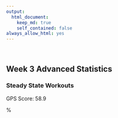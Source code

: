 ```yaml
---
output: 
  html_document:
    keep_md: true
    self_contained: false
always_allow_html: yes
---
```





&nbsp;
&nbsp;
&nbsp;

  
## Week 3 Advanced Statistics


### Steady State Workouts
<!--html_preserve-->GPS Score: 58.9
%
<div id="7860a43951" style="width:100%;height:250px;" class="plotly html-widget"></div>
<script type="application/json" data-for="7860a43951">{"x":{"visdat":{"786061fc6c8a":["function () ","plotlyVisDat"]},"cur_data":"786061fc6c8a","attrs":{"786061fc6c8a":{"x":[0,0.0333333333333333,0.05,0.0666666666666667,0.0833333333333333,0.116666666666667,0.166666666666667,0.2,0.233333333333333,0.266666666666667,0.283333333333333,0.366666666666667,0.383333333333333,0.4,0.416666666666667,0.433333333333333,0.45,0.466666666666667,0.483333333333333,0.516666666666667,0.533333333333333,0.55,0.566666666666667,0.6,0.616666666666667,0.65,0.683333333333333,0.7,0.733333333333333,0.766666666666667,0.8,0.816666666666667,0.833333333333333,0.85,0.866666666666667,0.883333333333333,0.9,0.916666666666667,0.933333333333333,0.95,0.966666666666667,0.983333333333333,1,1.03333333333333,1.05,1.06666666666667,1.08333333333333,1.11666666666667,1.2,1.21666666666667,1.25,1.28333333333333,1.3,1.31666666666667,1.33333333333333,1.35,1.36666666666667,1.38333333333333,1.4,1.41666666666667,1.43333333333333,1.46666666666667,1.48333333333333,1.51666666666667,2.08333333333333,2.1,2.11666666666667,2.13333333333333,2.15,2.18333333333333,2.21666666666667,2.25,2.28333333333333,2.3,2.33333333333333,2.36666666666667,2.38333333333333,2.4,2.41666666666667,2.43333333333333,2.45,2.46666666666667,2.5,2.51666666666667,2.53333333333333,2.55,2.58333333333333,2.63333333333333,2.66666666666667,2.7,2.73333333333333,2.75,2.78333333333333,2.8,2.83333333333333,2.86666666666667,2.88333333333333,2.9,2.91666666666667,2.93333333333333,2.95,2.98333333333333,3,3.01666666666667,3.03333333333333,3.05,3.06666666666667,3.08333333333333,3.11666666666667,3.15,3.18333333333333,3.21666666666667,3.25,3.26666666666667,3.28333333333333,3.3,3.31666666666667,3.33333333333333,3.35,3.36666666666667,3.4,3.41666666666667,3.43333333333333,3.46666666666667,3.5,3.53333333333333,3.6,3.63333333333333,3.65,3.68333333333333,3.7,3.71666666666667,3.73333333333333,3.75,3.76666666666667,3.8,3.81666666666667,3.83333333333333,3.86666666666667,3.88333333333333,3.91666666666667,3.95,3.96666666666667,3.98333333333333,4,4.01666666666667,4.05,4.1,4.11666666666667,4.13333333333333,4.16666666666667,4.18333333333333,4.2,4.21666666666667,4.25,4.26666666666667,4.3,4.33333333333333,4.36666666666667,4.4,4.43333333333333,4.45,4.46666666666667,4.48333333333333,4.5,4.51666666666667,4.53333333333333,4.56666666666667,4.6,4.61666666666667,4.65,4.68333333333333,4.71666666666667,4.75,4.76666666666667,4.78333333333333,4.8,4.83333333333333,4.86666666666667,4.9,4.91666666666667,4.93333333333333,4.95,4.98333333333333,5.08333333333333,5.11666666666667,5.15,5.18333333333333,5.23333333333333,5.25,5.26666666666667,5.28333333333333,5.3,5.31666666666667,5.35,5.38333333333333,5.41666666666667,5.43333333333333,5.46666666666667,5.48333333333333,5.51666666666667,5.53333333333333,5.55,5.56666666666667,5.58333333333333,5.6,5.63333333333333,5.65,5.66666666666667,5.68333333333333,5.7,5.71666666666667,5.73333333333333,5.76666666666667,5.8,5.83333333333333,5.85,5.86666666666667,5.9,5.91666666666667,5.95,5.96666666666667,5.98333333333333,6.01666666666667,6.03333333333333,6.06666666666667,6.1,6.11666666666667,6.13333333333333,6.16666666666667,6.18333333333333,6.2,6.21666666666667,6.25,6.26666666666667,6.28333333333333,6.31666666666667,6.33333333333333,6.36666666666667,6.4,6.43333333333333,6.45,6.46666666666667,6.48333333333333,6.5,6.53333333333333,7.06666666666667,7.1,7.13333333333333,7.2,7.23333333333333,7.26666666666667,7.3,7.35,7.38333333333333,7.4,7.41666666666667,7.43333333333333,7.45,7.46666666666667,7.48333333333333,7.5,7.51666666666667,7.53333333333333,7.55,7.56666666666667,7.58333333333333,7.6,7.61666666666667,7.63333333333333,7.65,7.66666666666667,7.68333333333333,7.7,7.73333333333333,7.76666666666667,7.78333333333333,7.8,7.81666666666667,7.83333333333333,7.85,7.86666666666667,7.9,7.93333333333333,7.96666666666667,7.98333333333333,8,8.01666666666667,8.05,8.06666666666667,8.08333333333333,8.1,8.11666666666667,8.13333333333333,8.15,8.16666666666667,8.18333333333333,8.21666666666667,8.23333333333333,8.25,8.26666666666667,8.28333333333333,8.31666666666667,8.35,8.38333333333333,8.41666666666667,8.43333333333333,8.45,8.48333333333333,8.5,8.53333333333333,8.55,8.58333333333333,8.6,8.61666666666667,8.65,8.66666666666667,8.7,8.73333333333333,8.75,8.76666666666667,8.81666666666667,8.83333333333333,8.85,8.86666666666667,8.88333333333333,8.9,8.91666666666667,8.93333333333333,8.95,8.96666666666667,8.98333333333333,9,9.03333333333333,9.05,9.06666666666667,9.08333333333333,9.11666666666667,9.15,9.2,9.23333333333333,9.26666666666667,9.28333333333333,9.31666666666667,9.33333333333333,9.35,9.36666666666667,9.38333333333333,9.4,9.41666666666667,9.45,9.46666666666667,9.48333333333333,9.5,9.51666666666667,9.55,9.58333333333333,9.63333333333333,9.66666666666667,9.7,9.71666666666667,9.75,9.76666666666667,9.78333333333333,9.8,9.81666666666667,9.85,9.86666666666667,9.9,9.91666666666667,9.93333333333333,9.96666666666667,9.98333333333333,10,10.0333333333333,10.0666666666667,10.0833333333333,10.1,10.1333333333333,10.15,10.1666666666667,10.1833333333333,10.2,10.2166666666667,10.2333333333333,10.25,10.2833333333333,10.3166666666667,10.3333333333333,10.35,10.3666666666667,10.4333333333333,10.45,10.4666666666667,10.5166666666667,10.55,10.5833333333333,10.6,10.6166666666667,10.65,10.6666666666667,10.6833333333333,10.7166666666667,10.7333333333333,10.75,10.7833333333333,10.8166666666667,10.85,10.8666666666667,10.8833333333333,10.9,10.9166666666667,10.9333333333333,10.95,10.9666666666667,10.9833333333333,11,11.0166666666667,11.0333333333333,11.0666666666667,11.0833333333333,11.1,11.1166666666667,11.1333333333333,11.15,11.1833333333333,11.2166666666667,11.25,11.2666666666667,11.3333333333333,11.35,11.3666666666667,11.3833333333333,11.4,11.4166666666667,11.4333333333333,11.45,11.4666666666667,11.4833333333333,11.5166666666667,11.5333333333333,11.55,12.0666666666667,12.0833333333333,12.1,12.1166666666667,12.1333333333333,12.15,12.1833333333333,12.2166666666667,12.25,12.2833333333333,12.3,12.3166666666667,12.35,12.3666666666667,12.4,12.4166666666667,12.4333333333333,12.45,12.4666666666667,12.4833333333333,12.5,12.5166666666667,12.5333333333333,12.55,12.5666666666667,12.6,12.6166666666667,12.65,12.6666666666667,12.6833333333333,12.7333333333333,12.75,12.7666666666667,12.7833333333333,12.8,12.8166666666667,12.8333333333333,12.85,12.8833333333333,12.9,12.9166666666667,12.9333333333333,12.95,12.9666666666667,12.9833333333333,13.0166666666667,13.0333333333333,13.05,13.0666666666667,13.0833333333333,13.1166666666667,13.15,13.1833333333333,13.2,13.2166666666667,13.2333333333333,13.25,13.2666666666667,13.3,13.3333333333333,13.3666666666667,13.3833333333333,13.4,13.4166666666667,13.4333333333333,13.45,13.4666666666667,13.4833333333333,13.5,13.5166666666667,13.5333333333333,13.55,13.5666666666667,13.6,13.6166666666667,13.6333333333333,13.65,13.6666666666667,13.7,13.7333333333333,13.7666666666667,13.7833333333333,13.8,13.8166666666667,13.8333333333333,13.85,13.8666666666667,13.9166666666667,13.9333333333333,13.95,13.9666666666667,13.9833333333333,14,14.0166666666667,14.0333333333333,14.0666666666667,14.1,14.1166666666667,14.1333333333333,14.15,14.1666666666667,14.2,14.2333333333333,14.25,14.2666666666667,14.2833333333333,14.3,14.3333333333333,14.35,14.3666666666667,14.3833333333333,14.4,14.4166666666667,14.4333333333333,14.45,14.4666666666667,14.4833333333333,14.5,14.5166666666667,14.55,14.5666666666667,14.5833333333333,14.6,14.6166666666667,14.6333333333333,14.6666666666667,14.6833333333333,14.7333333333333,14.75,14.7666666666667,14.7833333333333,14.8166666666667,14.8333333333333,14.85,14.8666666666667,14.8833333333333,14.9,14.9166666666667,14.9333333333333,14.95,14.9666666666667,14.9833333333333,15.0166666666667,15.0333333333333,15.05,15.0666666666667,15.1,15.1333333333333,15.1833333333333,15.2333333333333,15.2666666666667,15.2833333333333,15.3166666666667,15.35,15.3666666666667,15.3833333333333,15.4,15.4166666666667,15.4333333333333,15.45,15.4666666666667,15.4833333333333,15.5166666666667,15.5333333333333,15.55,15.5666666666667,15.5833333333333,15.6,15.6166666666667,15.65,15.6833333333333,15.7166666666667,15.75,15.7833333333333,15.8166666666667,15.8333333333333,15.85,15.8666666666667,15.8833333333333,15.9,15.9166666666667,15.9333333333333,15.95,15.9833333333333,16,16.0166666666667,16.05,16.0833333333333,16.1166666666667,16.1833333333333,16.2166666666667,16.2333333333333,16.25,16.2666666666667,16.2833333333333,16.3,16.3166666666667,16.3333333333333,16.35,16.3666666666667,16.3833333333333,16.4,16.4166666666667,16.4333333333333,16.45,16.4666666666667,16.4833333333333,16.5,16.5166666666667,16.55,17.1166666666667],"y":[0,2.1,3.3,4.1,4.1,4.3,2,1.8,1.8,2.3,2.5,2.2,2.5,3.3,3.9,4.1,6,5.8,4.9,7,7.6,7.4,7.9,5.1,4.7,3.5,2.8,2.8,2.9,3,2.7,3.1,3.4,3.9,3.9,4.8,4.8,5,4.7,5,5,5.3,5.2,5.1,6.3,6.4,6.2,5,1.3,1.5,1.9,2.8,2.8,3.4,3.5,4.2,5,5.5,5.3,5.3,4.7,6.7,6.5,5.7,3.7,3.8,3.9,3.9,4,4.2,2.7,2.1,1.9,2.2,2.2,2.4,2.8,3.5,4.5,4.4,5.4,5.3,7.2,7.2,6.8,6.6,3.5,2.3,1.8,2,2.6,3.1,3,3,2.5,3.1,3.7,3.8,4.7,4.6,4.8,5.3,5.3,5.6,5.6,5.5,5,4.7,3.6,2.6,2.2,2.4,2.1,2.6,2.8,3,3.2,4.1,4.5,4.5,7.9,8,7.6,6.9,3.3,3,2.1,2,2.3,2.8,3.2,4.5,4.7,4.8,5.3,8.1,7.8,7.9,6.9,3.7,2.7,2.8,2.8,2.9,3.1,3.1,3.5,3.3,3.3,3.3,5.3,6.4,6.8,6.8,4,4,3,2.6,2.5,2.3,2.6,3.1,3.1,3.8,4,4.5,4.2,7,6,6.4,3.4,3.3,2.6,2.5,2.7,2.8,3.7,3.4,3.1,2.5,3,3.1,3.9,3.5,1,1.1,1.6,3,3.9,3.8,4.1,4.2,4.2,3.9,3.4,2.6,2.6,2.9,3.1,3.2,3.5,3.7,4.3,4.6,4.6,4.7,4.7,4.8,4.5,4.4,4.5,4.4,4,3.6,2.8,2.8,3.1,3.8,3.5,4,3.3,3.5,4,3.5,3.4,2.6,2.5,2.6,2.9,3.2,3.8,4.3,4.5,5.6,5.4,4.8,4.3,3.8,3.3,2.9,2.7,2.8,2.9,3.1,3.4,4.1,2.2,2.1,2.1,1.8,1.5,1.7,2,1.6,1.9,2.5,2.6,3.6,3.8,4.2,4.1,4.4,4.5,4.1,4.4,4.9,5.5,6.2,6.7,6.7,7,6.6,6.3,6.3,4.7,4.4,4.1,4,4.6,4.5,4.1,3.8,3.2,2.3,2.5,2.9,3.2,4.6,4.3,4.3,4.1,3.7,4,4.8,4.7,5.1,5.2,6.3,6.7,6.5,6.3,6.1,3.9,3.1,2.5,2.5,2.7,3.6,4.1,4.7,3.8,3.8,4.6,4.6,5.1,4.6,3.9,2.9,2.7,2.6,2.8,1.9,2.1,2.3,3.3,3.7,5.3,5.6,5.6,4.9,4.8,5.1,5.1,7.5,7.4,7.3,7.1,3.9,2.9,1.5,1.4,1.7,3.4,4,4.3,5.2,4.5,4.6,5.2,4.9,7.4,7.3,7.1,7.1,6.9,4.2,3.5,1.5,1.4,1.7,3.4,3.6,3.7,4.3,4.2,4.7,5.1,5.3,6.4,6.2,6.8,5.8,3.7,3.2,2.9,2.8,2.8,2.9,2.7,2.9,3.9,3.9,4,5.2,5.4,5.4,6.4,5.6,4.6,4.5,3.8,2.1,2,2.3,2.7,2.2,2.8,3.9,4.1,7,7.5,7.5,6.6,4.1,3.9,3.1,2.5,2.6,3,3.6,4,4.2,4.8,5,4.6,4.9,4.7,4.4,4.4,4.8,4.7,4.7,4.6,4.6,4.2,3.7,3,2.7,2.9,1.8,1.9,2.2,2.6,3,4.8,4.9,5.1,4.9,4.6,5.6,5.8,5.9,4,3.9,4.1,4.1,4.1,5.8,4.5,3,2,2,2.5,2.6,2.8,4.1,4.2,4.3,5.4,4.7,4.5,5,4.8,4.5,4.6,4.9,4.9,4.8,4.4,3.3,3.6,3.7,2.7,2.4,2.2,2.5,2.7,3.8,4.4,4.6,4.4,4.4,3.8,4,4,4.1,5.3,4.3,4.4,4.7,3.7,3.9,4.7,4.2,4.7,5.2,5,5.4,5.3,4.6,3.5,2.5,2.3,2.6,2.9,4.5,4.4,5.1,5.3,5.2,4.2,4.5,4.6,4.4,4.4,5.7,5.8,5.8,5.8,5.7,3.7,3,2.6,2.7,2.8,3.1,4,4.4,4.3,3.4,3.5,4.2,4.4,4.4,5,5.3,5.1,5.3,4.4,3.9,4.2,4,3.9,3.8,2.8,2.8,3,3.3,4.2,4.3,4.3,4.7,4,4,4.6,4.9,4.9,4.9,5,4.9,4.9,5,4.9,4.9,4.7,5.2,4.6,4,3.9,2.3,2.5,2.6,3.5,4.1,4.2,4.5,3.7,3.8,4.7,5,4.9,5.3,5.5,5.1,5.9,5.6,5.2,5.6,3.9,3.3,1.7,1.1,1.5,1.8,2.4,2.4,2.7,3.1,3.8,4.1,5.3,5.7,6.2,6.7,10.1,9.7,9.1,8.7,8,4.9,4.5,3.5,2.4,2.5,2.8,2.8,3.3,3.5,3.5,4.5,4.8,5.1,5.3,5.5,5.4,7.9,7.9,8,6.8,3.2,2.7,1.5,1.5,1.9,2.2,2.2,4.5,5.5,5.6,6.1,5.7,5.8,5.5,5.5,5.2,5.3,5.3,5.2,5,4.9,4.8,6.8,3.5],"mode":"lines","name":"Raw Data","alpha":1,"sizes":[10,100],"type":"scatter"},"786061fc6c8a.1":{"x":[0,0.0333333333333333,0.05,0.0666666666666667,0.0833333333333333,0.116666666666667,0.166666666666667,0.2,0.233333333333333,0.266666666666667,0.283333333333333,0.366666666666667,0.383333333333333,0.4,0.416666666666667,0.433333333333333,0.45,0.466666666666667,0.483333333333333,0.516666666666667,0.533333333333333,0.55,0.566666666666667,0.6,0.616666666666667,0.65,0.683333333333333,0.7,0.733333333333333,0.766666666666667,0.8,0.816666666666667,0.833333333333333,0.85,0.866666666666667,0.883333333333333,0.9,0.916666666666667,0.933333333333333,0.95,0.966666666666667,0.983333333333333,1,1.03333333333333,1.05,1.06666666666667,1.08333333333333,1.11666666666667,1.2,1.21666666666667,1.25,1.28333333333333,1.3,1.31666666666667,1.33333333333333,1.35,1.36666666666667,1.38333333333333,1.4,1.41666666666667,1.43333333333333,1.46666666666667,1.48333333333333,1.51666666666667,2.08333333333333,2.1,2.11666666666667,2.13333333333333,2.15,2.18333333333333,2.21666666666667,2.25,2.28333333333333,2.3,2.33333333333333,2.36666666666667,2.38333333333333,2.4,2.41666666666667,2.43333333333333,2.45,2.46666666666667,2.5,2.51666666666667,2.53333333333333,2.55,2.58333333333333,2.63333333333333,2.66666666666667,2.7,2.73333333333333,2.75,2.78333333333333,2.8,2.83333333333333,2.86666666666667,2.88333333333333,2.9,2.91666666666667,2.93333333333333,2.95,2.98333333333333,3,3.01666666666667,3.03333333333333,3.05,3.06666666666667,3.08333333333333,3.11666666666667,3.15,3.18333333333333,3.21666666666667,3.25,3.26666666666667,3.28333333333333,3.3,3.31666666666667,3.33333333333333,3.35,3.36666666666667,3.4,3.41666666666667,3.43333333333333,3.46666666666667,3.5,3.53333333333333,3.6,3.63333333333333,3.65,3.68333333333333,3.7,3.71666666666667,3.73333333333333,3.75,3.76666666666667,3.8,3.81666666666667,3.83333333333333,3.86666666666667,3.88333333333333,3.91666666666667,3.95,3.96666666666667,3.98333333333333,4,4.01666666666667,4.05,4.1,4.11666666666667,4.13333333333333,4.16666666666667,4.18333333333333,4.2,4.21666666666667,4.25,4.26666666666667,4.3,4.33333333333333,4.36666666666667,4.4,4.43333333333333,4.45,4.46666666666667,4.48333333333333,4.5,4.51666666666667,4.53333333333333,4.56666666666667,4.6,4.61666666666667,4.65,4.68333333333333,4.71666666666667,4.75,4.76666666666667,4.78333333333333,4.8,4.83333333333333,4.86666666666667,4.9,4.91666666666667,4.93333333333333,4.95,4.98333333333333,5.08333333333333,5.11666666666667,5.15,5.18333333333333,5.23333333333333,5.25,5.26666666666667,5.28333333333333,5.3,5.31666666666667,5.35,5.38333333333333,5.41666666666667,5.43333333333333,5.46666666666667,5.48333333333333,5.51666666666667,5.53333333333333,5.55,5.56666666666667,5.58333333333333,5.6,5.63333333333333,5.65,5.66666666666667,5.68333333333333,5.7,5.71666666666667,5.73333333333333,5.76666666666667,5.8,5.83333333333333,5.85,5.86666666666667,5.9,5.91666666666667,5.95,5.96666666666667,5.98333333333333,6.01666666666667,6.03333333333333,6.06666666666667,6.1,6.11666666666667,6.13333333333333,6.16666666666667,6.18333333333333,6.2,6.21666666666667,6.25,6.26666666666667,6.28333333333333,6.31666666666667,6.33333333333333,6.36666666666667,6.4,6.43333333333333,6.45,6.46666666666667,6.48333333333333,6.5,6.53333333333333,7.06666666666667,7.1,7.13333333333333,7.2,7.23333333333333,7.26666666666667,7.3,7.35,7.38333333333333,7.4,7.41666666666667,7.43333333333333,7.45,7.46666666666667,7.48333333333333,7.5,7.51666666666667,7.53333333333333,7.55,7.56666666666667,7.58333333333333,7.6,7.61666666666667,7.63333333333333,7.65,7.66666666666667,7.68333333333333,7.7,7.73333333333333,7.76666666666667,7.78333333333333,7.8,7.81666666666667,7.83333333333333,7.85,7.86666666666667,7.9,7.93333333333333,7.96666666666667,7.98333333333333,8,8.01666666666667,8.05,8.06666666666667,8.08333333333333,8.1,8.11666666666667,8.13333333333333,8.15,8.16666666666667,8.18333333333333,8.21666666666667,8.23333333333333,8.25,8.26666666666667,8.28333333333333,8.31666666666667,8.35,8.38333333333333,8.41666666666667,8.43333333333333,8.45,8.48333333333333,8.5,8.53333333333333,8.55,8.58333333333333,8.6,8.61666666666667,8.65,8.66666666666667,8.7,8.73333333333333,8.75,8.76666666666667,8.81666666666667,8.83333333333333,8.85,8.86666666666667,8.88333333333333,8.9,8.91666666666667,8.93333333333333,8.95,8.96666666666667,8.98333333333333,9,9.03333333333333,9.05,9.06666666666667,9.08333333333333,9.11666666666667,9.15,9.2,9.23333333333333,9.26666666666667,9.28333333333333,9.31666666666667,9.33333333333333,9.35,9.36666666666667,9.38333333333333,9.4,9.41666666666667,9.45,9.46666666666667,9.48333333333333,9.5,9.51666666666667,9.55,9.58333333333333,9.63333333333333,9.66666666666667,9.7,9.71666666666667,9.75,9.76666666666667,9.78333333333333,9.8,9.81666666666667,9.85,9.86666666666667,9.9,9.91666666666667,9.93333333333333,9.96666666666667,9.98333333333333,10,10.0333333333333,10.0666666666667,10.0833333333333,10.1,10.1333333333333,10.15,10.1666666666667,10.1833333333333,10.2,10.2166666666667,10.2333333333333,10.25,10.2833333333333,10.3166666666667,10.3333333333333,10.35,10.3666666666667,10.4333333333333,10.45,10.4666666666667,10.5166666666667,10.55,10.5833333333333,10.6,10.6166666666667,10.65,10.6666666666667,10.6833333333333,10.7166666666667,10.7333333333333,10.75,10.7833333333333,10.8166666666667,10.85,10.8666666666667,10.8833333333333,10.9,10.9166666666667,10.9333333333333,10.95,10.9666666666667,10.9833333333333,11,11.0166666666667,11.0333333333333,11.0666666666667,11.0833333333333,11.1,11.1166666666667,11.1333333333333,11.15,11.1833333333333,11.2166666666667,11.25,11.2666666666667,11.3333333333333,11.35,11.3666666666667,11.3833333333333,11.4,11.4166666666667,11.4333333333333,11.45,11.4666666666667,11.4833333333333,11.5166666666667,11.5333333333333,11.55,12.0666666666667,12.0833333333333,12.1,12.1166666666667,12.1333333333333,12.15,12.1833333333333,12.2166666666667,12.25,12.2833333333333,12.3,12.3166666666667,12.35,12.3666666666667,12.4,12.4166666666667,12.4333333333333,12.45,12.4666666666667,12.4833333333333,12.5,12.5166666666667,12.5333333333333,12.55,12.5666666666667,12.6,12.6166666666667,12.65,12.6666666666667,12.6833333333333,12.7333333333333,12.75,12.7666666666667,12.7833333333333,12.8,12.8166666666667,12.8333333333333,12.85,12.8833333333333,12.9,12.9166666666667,12.9333333333333,12.95,12.9666666666667,12.9833333333333,13.0166666666667,13.0333333333333,13.05,13.0666666666667,13.0833333333333,13.1166666666667,13.15,13.1833333333333,13.2,13.2166666666667,13.2333333333333,13.25,13.2666666666667,13.3,13.3333333333333,13.3666666666667,13.3833333333333,13.4,13.4166666666667,13.4333333333333,13.45,13.4666666666667,13.4833333333333,13.5,13.5166666666667,13.5333333333333,13.55,13.5666666666667,13.6,13.6166666666667,13.6333333333333,13.65,13.6666666666667,13.7,13.7333333333333,13.7666666666667,13.7833333333333,13.8,13.8166666666667,13.8333333333333,13.85,13.8666666666667,13.9166666666667,13.9333333333333,13.95,13.9666666666667,13.9833333333333,14,14.0166666666667,14.0333333333333,14.0666666666667,14.1,14.1166666666667,14.1333333333333,14.15,14.1666666666667,14.2,14.2333333333333,14.25,14.2666666666667,14.2833333333333,14.3,14.3333333333333,14.35,14.3666666666667,14.3833333333333,14.4,14.4166666666667,14.4333333333333,14.45,14.4666666666667,14.4833333333333,14.5,14.5166666666667,14.55,14.5666666666667,14.5833333333333,14.6,14.6166666666667,14.6333333333333,14.6666666666667,14.6833333333333,14.7333333333333,14.75,14.7666666666667,14.7833333333333,14.8166666666667,14.8333333333333,14.85,14.8666666666667,14.8833333333333,14.9,14.9166666666667,14.9333333333333,14.95,14.9666666666667,14.9833333333333,15.0166666666667,15.0333333333333,15.05,15.0666666666667,15.1,15.1333333333333,15.1833333333333,15.2333333333333,15.2666666666667,15.2833333333333,15.3166666666667,15.35,15.3666666666667,15.3833333333333,15.4,15.4166666666667,15.4333333333333,15.45,15.4666666666667,15.4833333333333,15.5166666666667,15.5333333333333,15.55,15.5666666666667,15.5833333333333,15.6,15.6166666666667,15.65,15.6833333333333,15.7166666666667,15.75,15.7833333333333,15.8166666666667,15.8333333333333,15.85,15.8666666666667,15.8833333333333,15.9,15.9166666666667,15.9333333333333,15.95,15.9833333333333,16,16.0166666666667,16.05,16.0833333333333,16.1166666666667,16.1833333333333,16.2166666666667,16.2333333333333,16.25,16.2666666666667,16.2833333333333,16.3,16.3166666666667,16.3333333333333,16.35,16.3666666666667,16.3833333333333,16.4,16.4166666666667,16.4333333333333,16.45,16.4666666666667,16.4833333333333,16.5,16.5166666666667,16.55,17.1166666666667],"y":[4.01830999414576,4.02145623170816,4.02302878756838,4.0246006537894,4.0261715946023,4.02930975692812,4.03400322234526,4.03711809720288,4.04021753343177,4.04329796792417,4.04482994604801,4.05238093635083,4.05386338514309,4.05533457126143,4.05679363202678,4.05823970476008,4.05967192745657,4.06108944080871,4.06249138618329,4.06524513846686,4.06659522810941,4.06792644431261,4.06923857379883,4.07180523579422,4.07305959989034,4.07550997324681,4.07788188149477,4.07903805476074,4.08129005372906,4.08346054148238,4.08554826066454,4.08656063885443,4.08755155181384,4.08852054079413,4.08946714704667,4.09039091182281,4.09129139530514,4.09216823340125,4.09302108094993,4.09384959279,4.09465342376025,4.0954322286995,4.09618572307474,4.09761667268034,4.09829416512656,4.09894636081231,4.09957327834552,4.10075159851866,4.10326598593504,4.10369652656053,4.10448689061303,4.10518431478367,4.10549859217481,4.10578971167562,4.10605734545141,4.10630116566749,4.10652084448915,4.10671609149838,4.10688676594376,4.10703276449058,4.10715398380407,4.10732167139217,4.1073680017981,4.1073866327778,4.09493715401709,4.09427274011774,4.09359499684482,4.09290422795794,4.0922007143747,4.09075655394755,4.08926471722018,4.08772740584943,4.08614632135238,4.08533930198965,4.08369180954732,4.08199904616451,4.08113543812619,4.08026021265967,4.07937322312614,4.07847413592242,4.07756257070422,4.07663814712723,4.07474920351976,4.07378403824185,4.07280518587499,4.07181295872188,4.06978962926772,4.06666213175719,4.06451881472782,4.06233023223385,4.06009712269081,4.05896410103073,4.05666558544319,4.0555002162098,4.05313639835801,4.05072669361398,4.0495039657653,4.04826896472306,4.04702142073591,4.04576105367436,4.04448758081437,4.04190018680302,4.04058570020361,4.03925703820995,4.03791422459939,4.03655734444953,4.03518648283798,4.03380172484236,4.0309908838367,4.02812562119021,4.0252067604879,4.02223512531479,4.01921153925589,4.01768043788546,4.01613615286324,4.01457828236262,4.013006424557,4.01142017761979,4.00981913972437,4.00820296595361,4.00492479857841,4.00326268423434,4.0015851356262,3.99818349413846,3.99471989425698,3.9911963685249,3.9839796820829,3.98029159265992,3.97842872074197,3.97466629033151,3.97276651745904,3.97085417847689,3.9689291276364,3.96699121918891,3.96504038818186,3.96110107221205,3.95911326530492,3.95711381115338,3.95308131722833,3.95104903285898,3.94695578611362,3.94282965615315,3.94075626776491,3.9386770679301,3.93659279592003,3.93450393561512,3.93031413025148,3.92400551081155,3.92189794142374,3.91978874902145,3.91556770138846,3.91345698684277,3.91134690560093,3.90923802800544,3.90502616512351,3.90292436315648,3.89873280784,3.89456282500711,3.89042102384995,3.88631401356067,3.88224790536019,3.88023150795898,3.87822681858459,3.87623428990764,3.87425437459873,3.87228754851031,3.87033438022218,3.86647138409334,3.86267012030535,3.86079411744327,3.85709466936826,3.85347083352961,3.84992938868314,3.84647711358466,3.84478653305212,3.84312074003939,3.84148034713788,3.83827802423168,3.83518408945981,3.83220306794857,3.83075629141806,3.82933930602745,3.82795254331993,3.82527141212682,3.81799824343161,3.81584162157997,3.81382198796488,3.81193990453625,3.80937591525841,3.80859063603812,3.80784015759988,3.8071245090523,3.80644371127698,3.80579778515552,3.80461063140056,3.80356321484019,3.80265553462061,3.80225389598272,3.80155449640901,3.80125652537651,3.80076351557849,3.80056824845802,3.80040690241474,3.80027926285076,3.80018511516817,3.80012424476909,3.80010178812765,3.80014019989898,3.80021172963226,3.80031639575297,3.80045421668653,3.80062523259873,3.80082957061657,3.80133880843849,3.80198312109091,3.80276369951245,3.80320543716627,3.80368154753226,3.80473692054164,3.8053162002555,3.80657798877769,3.80726051371484,3.8079774654609,3.80951466092116,3.81033491040609,3.81207872731232,3.81395999437211,3.81495168942695,3.81597710301486,3.81812811833927,3.81925323635045,3.82041110544407,3.82160149698408,3.82407915771191,3.82536610189398,3.82668490528432,3.82941743967828,3.83083086700902,3.83375169874665,3.83679760321456,3.83996830436723,3.84160036743613,3.84326348581668,3.84495742329079,3.84668190329791,3.85022138466899,3.92151238832585,3.92677113477148,3.93210925478168,3.94300730313631,3.94855907530098,3.95417390867072,3.95984700985534,3.96844894583494,3.97423288653093,3.97713651318238,3.98004651572082,3.98296179933263,3.98588107489545,3.98880300470978,3.99172625107612,3.99464947629496,3.99757134911069,4.00049056404325,4.0034058220565,4.00631582411427,4.00921927118042,4.01211494272832,4.01500193226943,4.01787941182475,4.02074655341529,4.02360252906204,4.02644651078598,4.02927776667455,4.03490080642416,4.04046953960021,4.04323291227181,4.04598195355843,4.048716422376,4.05143611962634,4.05414085670773,4.05683044501845,4.06216342092104,4.06743331119313,4.07263747038479,4.07521400308258,4.07777302571881,4.08031417919634,4.08534126071009,4.08782622088422,4.09029146696374,4.09273650366907,4.09516083572062,4.09756397729992,4.09994548043289,4.10230490660657,4.10464181730802,4.10924633824233,4.11151316353913,4.11375627185087,4.11597577720365,4.11817179362352,4.12249381576889,4.12672320273661,4.1308606279405,4.1349067170354,4.13689570605912,4.13886209567617,4.14272738951766,4.14462641420339,4.14835681918571,4.1501879244669,4.15378125307084,4.15554320137819,4.15728184588011,4.16068916766345,4.16235785234466,4.16562528778561,4.16879950266387,4.17035161224793,4.17188013142817,4.17632121991691,4.17775245085277,4.17915862807023,4.18053940548766,4.18189422334849,4.18322246847743,4.18452352769921,4.18579678783853,4.18704166827449,4.18825771860373,4.18944452097727,4.19060165754612,4.19282526187385,4.19389100508738,4.194926078016,4.19593072972641,4.19784976575945,4.19965010572017,4.20213147753828,4.20364037679492,4.20503336871475,4.20568649894859,4.20690622701457,4.20747284940553,4.20801040345462,4.20851859860373,4.20899714429475,4.20944574996956,4.20986412507004,4.21060977111618,4.21093749192151,4.21123550697151,4.21150408805855,4.211743506975,4.21213637077389,4.21241839924856,4.21264396426531,4.21266958150475,4.21260090508023,4.21253260216317,4.2123292274627,4.21219435904934,4.21203750550727,4.21185876852152,4.21165826969569,4.21119281155387,4.21092829463077,4.21033679106243,4.21001024681008,4.20966353687022,4.20891192632995,4.20850828047455,4.20808691072566,4.2071935090374,4.20623645531169,4.20573519996576,4.20521934386092,4.2041454840639,4.20358830771644,4.20301813757038,4.20243514865248,4.20183946826043,4.20123122369187,4.20061054224448,4.19997755121593,4.19867565500387,4.19732908042651,4.19664030461607,4.19594187825256,4.19523430768209,4.19232102638936,4.19157372504354,4.19081952825654,4.18851905008796,4.18695730964198,4.18537578058333,4.18457761084021,4.18377439847055,4.18215252839958,4.18133371197226,4.18050963195554,4.17884738997434,4.17801022715383,4.17716970254269,4.17548056623647,4.17378379497399,4.17208247204332,4.17123101014946,4.17037949807499,4.16952829839873,4.16867774979164,4.16782809529328,4.16697955403534,4.16613234514951,4.1652866877675,4.16444282826914,4.16360112202685,4.1627619516612,4.16109274904205,4.16026348202966,4.15943830427295,4.15861771287645,4.15780222784151,4.15699236916946,4.15539161091937,4.15381959813691,4.15228023351414,4.15152370828803,4.14859295157391,4.14788573350477,4.14718935790412,4.14650407361365,4.14582981679249,4.1451664454291,4.14451381751193,4.14387179102945,4.14324026201217,4.14261927865875,4.14140929390642,4.14082046498895,4.14024252669825,4.12914875918139,4.12905979300319,4.12899068630297,4.12894171666233,4.12891316166283,4.12890530342266,4.12895288281518,4.12908688871263,4.12930975952436,4.12962393365973,4.12981595923427,4.13003135158872,4.13053196202401,4.13081704279818,4.13145641219286,4.13181056412365,4.13218760596266,4.13258747275823,4.13301009955867,4.13345542141233,4.13392337336752,4.13441392688813,4.13492719910027,4.13546334354559,4.13602251376574,4.13721054569718,4.13783972207906,4.13916933030363,4.13987016027702,4.14059527291161,4.14291829743611,4.14374247979942,4.14459163073316,4.14546563988515,4.14636439690322,4.14728779143521,4.14823568936439,4.14920786151591,4.15122401672842,4.15226749391062,4.1533342335576,4.15442399016757,4.15553654798923,4.15667169870887,4.15782923401282,4.16021062511881,4.16143406965021,4.16267909765155,4.16394553294959,4.16523319937105,4.16787152089122,4.17059273113338,4.1733958122485,4.17482776077665,4.17627982469492,4.17775188656062,4.17924385599126,4.18075575084539,4.18383949649914,4.18700348287201,4.19024806931411,4.19190069985804,4.19357356533311,4.19526646144569,4.19697913405969,4.19871132903902,4.20046279224756,4.20223329696534,4.20402272613674,4.20583099012226,4.2076579992824,4.20950366397765,4.21136791717828,4.21515230534271,4.21707253234468,4.21901150931862,4.2209692822836,4.22294593997056,4.22695699053551,4.2310470366229,4.23521849655401,4.23733551243636,4.23947373821301,4.24163322398858,4.24381396943061,4.24601597420662,4.24823923798413,4.25503620701486,4.25734399234459,4.25967270347027,4.26202225717366,4.26439257023648,4.26678357646562,4.26919527776858,4.27162769307802,4.27655474144695,4.28156487303367,4.28410114236533,4.28665824759242,4.28923624911261,4.29183521561664,4.297096318339,4.30244210528514,4.30514688227039,4.30787276759266,4.31061956115159,4.31338706284684,4.31898339024491,4.3218118048457,4.32466006177338,4.32752789551961,4.33041504057601,4.33332123143421,4.33624621304817,4.33918977222119,4.3421517062189,4.34513181230692,4.34812988775088,4.35114575322972,4.35723053503392,4.3602993268502,4.36338563626988,4.36648940103841,4.36961057819814,4.37274920197895,4.37907900351094,4.38227028831567,4.39195032120616,4.39521252165735,4.39849230638189,4.40178943834461,4.4084347958439,4.41178254731011,4.41514667547025,4.41852683127137,4.42192264325696,4.42533373997051,4.42875974995553,4.43220030175551,4.43565504533371,4.43912371633243,4.44260607181373,4.44961086447236,4.45313281577382,4.45666752450949,4.46021497125826,4.46734817992417,4.47453264402959,4.48540588657631,4.49639350001211,4.50377741689924,4.50748570920095,4.51493276398596,4.52241751563345,4.52617282112187,4.52993558495668,4.53370472028252,4.53747914024405,4.54125775798591,4.54503952260026,4.54882352696929,4.5526088999227,4.56018026690144,4.56396451858616,4.56774684109439,4.57152729785754,4.57530613922739,4.57908361555569,4.5828599771942,4.59041019292702,4.59795796483035,4.6055043064268,4.61305023123899,4.62059675278951,4.62814488460096,4.63191978775911,4.63569497362601,4.63947006896452,4.64324470053751,4.64701849510783,4.65079111440381,4.65456236001564,4.65833206849896,4.66586622030261,4.66963033673423,4.67339234527088,4.6809111281121,4.68842516278684,4.69593712626663,4.71096554752746,4.71848670979895,4.7222491446595,4.7260126120459,4.72977695949012,4.73354203452414,4.73730764457147,4.74107343662169,4.74483901755595,4.74860399425537,4.75236797360107,4.75613059224977,4.75989160596055,4.76365080026806,4.76740796070697,4.77116287281194,4.77491536770729,4.77866545887596,4.78241320539052,4.78615866632356,4.79364296773544,4.919971398952],"mode":"lines","name":"Smoothened Data","alpha":1,"sizes":[10,100],"type":"scatter"}},"layout":{"height":250,"margin":{"b":40,"l":60,"t":60,"r":10},"title":"Steady State Run on 2018-03-12 - Steady Score: 62 %","xaxis":{"domain":[0,1],"title":"Time (minutes)"},"yaxis":{"domain":[0,1],"title":"Speed (m/s)"},"hovermode":"closest","showlegend":true},"source":"A","config":{"modeBarButtonsToAdd":[{"name":"Collaborate","icon":{"width":1000,"ascent":500,"descent":-50,"path":"M487 375c7-10 9-23 5-36l-79-259c-3-12-11-23-22-31-11-8-22-12-35-12l-263 0c-15 0-29 5-43 15-13 10-23 23-28 37-5 13-5 25-1 37 0 0 0 3 1 7 1 5 1 8 1 11 0 2 0 4-1 6 0 3-1 5-1 6 1 2 2 4 3 6 1 2 2 4 4 6 2 3 4 5 5 7 5 7 9 16 13 26 4 10 7 19 9 26 0 2 0 5 0 9-1 4-1 6 0 8 0 2 2 5 4 8 3 3 5 5 5 7 4 6 8 15 12 26 4 11 7 19 7 26 1 1 0 4 0 9-1 4-1 7 0 8 1 2 3 5 6 8 4 4 6 6 6 7 4 5 8 13 13 24 4 11 7 20 7 28 1 1 0 4 0 7-1 3-1 6-1 7 0 2 1 4 3 6 1 1 3 4 5 6 2 3 3 5 5 6 1 2 3 5 4 9 2 3 3 7 5 10 1 3 2 6 4 10 2 4 4 7 6 9 2 3 4 5 7 7 3 2 7 3 11 3 3 0 8 0 13-1l0-1c7 2 12 2 14 2l218 0c14 0 25-5 32-16 8-10 10-23 6-37l-79-259c-7-22-13-37-20-43-7-7-19-10-37-10l-248 0c-5 0-9-2-11-5-2-3-2-7 0-12 4-13 18-20 41-20l264 0c5 0 10 2 16 5 5 3 8 6 10 11l85 282c2 5 2 10 2 17 7-3 13-7 17-13z m-304 0c-1-3-1-5 0-7 1-1 3-2 6-2l174 0c2 0 4 1 7 2 2 2 4 4 5 7l6 18c0 3 0 5-1 7-1 1-3 2-6 2l-173 0c-3 0-5-1-8-2-2-2-4-4-4-7z m-24-73c-1-3-1-5 0-7 2-2 3-2 6-2l174 0c2 0 5 0 7 2 3 2 4 4 5 7l6 18c1 2 0 5-1 6-1 2-3 3-5 3l-174 0c-3 0-5-1-7-3-3-1-4-4-5-6z"},"click":"function(gd) { \n        // is this being viewed in RStudio?\n        if (location.search == '?viewer_pane=1') {\n          alert('To learn about plotly for collaboration, visit:\\n https://cpsievert.github.io/plotly_book/plot-ly-for-collaboration.html');\n        } else {\n          window.open('https://cpsievert.github.io/plotly_book/plot-ly-for-collaboration.html', '_blank');\n        }\n      }"}],"cloud":false},"data":[{"x":[0,0.0333333333333333,0.05,0.0666666666666667,0.0833333333333333,0.116666666666667,0.166666666666667,0.2,0.233333333333333,0.266666666666667,0.283333333333333,0.366666666666667,0.383333333333333,0.4,0.416666666666667,0.433333333333333,0.45,0.466666666666667,0.483333333333333,0.516666666666667,0.533333333333333,0.55,0.566666666666667,0.6,0.616666666666667,0.65,0.683333333333333,0.7,0.733333333333333,0.766666666666667,0.8,0.816666666666667,0.833333333333333,0.85,0.866666666666667,0.883333333333333,0.9,0.916666666666667,0.933333333333333,0.95,0.966666666666667,0.983333333333333,1,1.03333333333333,1.05,1.06666666666667,1.08333333333333,1.11666666666667,1.2,1.21666666666667,1.25,1.28333333333333,1.3,1.31666666666667,1.33333333333333,1.35,1.36666666666667,1.38333333333333,1.4,1.41666666666667,1.43333333333333,1.46666666666667,1.48333333333333,1.51666666666667,2.08333333333333,2.1,2.11666666666667,2.13333333333333,2.15,2.18333333333333,2.21666666666667,2.25,2.28333333333333,2.3,2.33333333333333,2.36666666666667,2.38333333333333,2.4,2.41666666666667,2.43333333333333,2.45,2.46666666666667,2.5,2.51666666666667,2.53333333333333,2.55,2.58333333333333,2.63333333333333,2.66666666666667,2.7,2.73333333333333,2.75,2.78333333333333,2.8,2.83333333333333,2.86666666666667,2.88333333333333,2.9,2.91666666666667,2.93333333333333,2.95,2.98333333333333,3,3.01666666666667,3.03333333333333,3.05,3.06666666666667,3.08333333333333,3.11666666666667,3.15,3.18333333333333,3.21666666666667,3.25,3.26666666666667,3.28333333333333,3.3,3.31666666666667,3.33333333333333,3.35,3.36666666666667,3.4,3.41666666666667,3.43333333333333,3.46666666666667,3.5,3.53333333333333,3.6,3.63333333333333,3.65,3.68333333333333,3.7,3.71666666666667,3.73333333333333,3.75,3.76666666666667,3.8,3.81666666666667,3.83333333333333,3.86666666666667,3.88333333333333,3.91666666666667,3.95,3.96666666666667,3.98333333333333,4,4.01666666666667,4.05,4.1,4.11666666666667,4.13333333333333,4.16666666666667,4.18333333333333,4.2,4.21666666666667,4.25,4.26666666666667,4.3,4.33333333333333,4.36666666666667,4.4,4.43333333333333,4.45,4.46666666666667,4.48333333333333,4.5,4.51666666666667,4.53333333333333,4.56666666666667,4.6,4.61666666666667,4.65,4.68333333333333,4.71666666666667,4.75,4.76666666666667,4.78333333333333,4.8,4.83333333333333,4.86666666666667,4.9,4.91666666666667,4.93333333333333,4.95,4.98333333333333,5.08333333333333,5.11666666666667,5.15,5.18333333333333,5.23333333333333,5.25,5.26666666666667,5.28333333333333,5.3,5.31666666666667,5.35,5.38333333333333,5.41666666666667,5.43333333333333,5.46666666666667,5.48333333333333,5.51666666666667,5.53333333333333,5.55,5.56666666666667,5.58333333333333,5.6,5.63333333333333,5.65,5.66666666666667,5.68333333333333,5.7,5.71666666666667,5.73333333333333,5.76666666666667,5.8,5.83333333333333,5.85,5.86666666666667,5.9,5.91666666666667,5.95,5.96666666666667,5.98333333333333,6.01666666666667,6.03333333333333,6.06666666666667,6.1,6.11666666666667,6.13333333333333,6.16666666666667,6.18333333333333,6.2,6.21666666666667,6.25,6.26666666666667,6.28333333333333,6.31666666666667,6.33333333333333,6.36666666666667,6.4,6.43333333333333,6.45,6.46666666666667,6.48333333333333,6.5,6.53333333333333,7.06666666666667,7.1,7.13333333333333,7.2,7.23333333333333,7.26666666666667,7.3,7.35,7.38333333333333,7.4,7.41666666666667,7.43333333333333,7.45,7.46666666666667,7.48333333333333,7.5,7.51666666666667,7.53333333333333,7.55,7.56666666666667,7.58333333333333,7.6,7.61666666666667,7.63333333333333,7.65,7.66666666666667,7.68333333333333,7.7,7.73333333333333,7.76666666666667,7.78333333333333,7.8,7.81666666666667,7.83333333333333,7.85,7.86666666666667,7.9,7.93333333333333,7.96666666666667,7.98333333333333,8,8.01666666666667,8.05,8.06666666666667,8.08333333333333,8.1,8.11666666666667,8.13333333333333,8.15,8.16666666666667,8.18333333333333,8.21666666666667,8.23333333333333,8.25,8.26666666666667,8.28333333333333,8.31666666666667,8.35,8.38333333333333,8.41666666666667,8.43333333333333,8.45,8.48333333333333,8.5,8.53333333333333,8.55,8.58333333333333,8.6,8.61666666666667,8.65,8.66666666666667,8.7,8.73333333333333,8.75,8.76666666666667,8.81666666666667,8.83333333333333,8.85,8.86666666666667,8.88333333333333,8.9,8.91666666666667,8.93333333333333,8.95,8.96666666666667,8.98333333333333,9,9.03333333333333,9.05,9.06666666666667,9.08333333333333,9.11666666666667,9.15,9.2,9.23333333333333,9.26666666666667,9.28333333333333,9.31666666666667,9.33333333333333,9.35,9.36666666666667,9.38333333333333,9.4,9.41666666666667,9.45,9.46666666666667,9.48333333333333,9.5,9.51666666666667,9.55,9.58333333333333,9.63333333333333,9.66666666666667,9.7,9.71666666666667,9.75,9.76666666666667,9.78333333333333,9.8,9.81666666666667,9.85,9.86666666666667,9.9,9.91666666666667,9.93333333333333,9.96666666666667,9.98333333333333,10,10.0333333333333,10.0666666666667,10.0833333333333,10.1,10.1333333333333,10.15,10.1666666666667,10.1833333333333,10.2,10.2166666666667,10.2333333333333,10.25,10.2833333333333,10.3166666666667,10.3333333333333,10.35,10.3666666666667,10.4333333333333,10.45,10.4666666666667,10.5166666666667,10.55,10.5833333333333,10.6,10.6166666666667,10.65,10.6666666666667,10.6833333333333,10.7166666666667,10.7333333333333,10.75,10.7833333333333,10.8166666666667,10.85,10.8666666666667,10.8833333333333,10.9,10.9166666666667,10.9333333333333,10.95,10.9666666666667,10.9833333333333,11,11.0166666666667,11.0333333333333,11.0666666666667,11.0833333333333,11.1,11.1166666666667,11.1333333333333,11.15,11.1833333333333,11.2166666666667,11.25,11.2666666666667,11.3333333333333,11.35,11.3666666666667,11.3833333333333,11.4,11.4166666666667,11.4333333333333,11.45,11.4666666666667,11.4833333333333,11.5166666666667,11.5333333333333,11.55,12.0666666666667,12.0833333333333,12.1,12.1166666666667,12.1333333333333,12.15,12.1833333333333,12.2166666666667,12.25,12.2833333333333,12.3,12.3166666666667,12.35,12.3666666666667,12.4,12.4166666666667,12.4333333333333,12.45,12.4666666666667,12.4833333333333,12.5,12.5166666666667,12.5333333333333,12.55,12.5666666666667,12.6,12.6166666666667,12.65,12.6666666666667,12.6833333333333,12.7333333333333,12.75,12.7666666666667,12.7833333333333,12.8,12.8166666666667,12.8333333333333,12.85,12.8833333333333,12.9,12.9166666666667,12.9333333333333,12.95,12.9666666666667,12.9833333333333,13.0166666666667,13.0333333333333,13.05,13.0666666666667,13.0833333333333,13.1166666666667,13.15,13.1833333333333,13.2,13.2166666666667,13.2333333333333,13.25,13.2666666666667,13.3,13.3333333333333,13.3666666666667,13.3833333333333,13.4,13.4166666666667,13.4333333333333,13.45,13.4666666666667,13.4833333333333,13.5,13.5166666666667,13.5333333333333,13.55,13.5666666666667,13.6,13.6166666666667,13.6333333333333,13.65,13.6666666666667,13.7,13.7333333333333,13.7666666666667,13.7833333333333,13.8,13.8166666666667,13.8333333333333,13.85,13.8666666666667,13.9166666666667,13.9333333333333,13.95,13.9666666666667,13.9833333333333,14,14.0166666666667,14.0333333333333,14.0666666666667,14.1,14.1166666666667,14.1333333333333,14.15,14.1666666666667,14.2,14.2333333333333,14.25,14.2666666666667,14.2833333333333,14.3,14.3333333333333,14.35,14.3666666666667,14.3833333333333,14.4,14.4166666666667,14.4333333333333,14.45,14.4666666666667,14.4833333333333,14.5,14.5166666666667,14.55,14.5666666666667,14.5833333333333,14.6,14.6166666666667,14.6333333333333,14.6666666666667,14.6833333333333,14.7333333333333,14.75,14.7666666666667,14.7833333333333,14.8166666666667,14.8333333333333,14.85,14.8666666666667,14.8833333333333,14.9,14.9166666666667,14.9333333333333,14.95,14.9666666666667,14.9833333333333,15.0166666666667,15.0333333333333,15.05,15.0666666666667,15.1,15.1333333333333,15.1833333333333,15.2333333333333,15.2666666666667,15.2833333333333,15.3166666666667,15.35,15.3666666666667,15.3833333333333,15.4,15.4166666666667,15.4333333333333,15.45,15.4666666666667,15.4833333333333,15.5166666666667,15.5333333333333,15.55,15.5666666666667,15.5833333333333,15.6,15.6166666666667,15.65,15.6833333333333,15.7166666666667,15.75,15.7833333333333,15.8166666666667,15.8333333333333,15.85,15.8666666666667,15.8833333333333,15.9,15.9166666666667,15.9333333333333,15.95,15.9833333333333,16,16.0166666666667,16.05,16.0833333333333,16.1166666666667,16.1833333333333,16.2166666666667,16.2333333333333,16.25,16.2666666666667,16.2833333333333,16.3,16.3166666666667,16.3333333333333,16.35,16.3666666666667,16.3833333333333,16.4,16.4166666666667,16.4333333333333,16.45,16.4666666666667,16.4833333333333,16.5,16.5166666666667,16.55,17.1166666666667],"y":[0,2.1,3.3,4.1,4.1,4.3,2,1.8,1.8,2.3,2.5,2.2,2.5,3.3,3.9,4.1,6,5.8,4.9,7,7.6,7.4,7.9,5.1,4.7,3.5,2.8,2.8,2.9,3,2.7,3.1,3.4,3.9,3.9,4.8,4.8,5,4.7,5,5,5.3,5.2,5.1,6.3,6.4,6.2,5,1.3,1.5,1.9,2.8,2.8,3.4,3.5,4.2,5,5.5,5.3,5.3,4.7,6.7,6.5,5.7,3.7,3.8,3.9,3.9,4,4.2,2.7,2.1,1.9,2.2,2.2,2.4,2.8,3.5,4.5,4.4,5.4,5.3,7.2,7.2,6.8,6.6,3.5,2.3,1.8,2,2.6,3.1,3,3,2.5,3.1,3.7,3.8,4.7,4.6,4.8,5.3,5.3,5.6,5.6,5.5,5,4.7,3.6,2.6,2.2,2.4,2.1,2.6,2.8,3,3.2,4.1,4.5,4.5,7.9,8,7.6,6.9,3.3,3,2.1,2,2.3,2.8,3.2,4.5,4.7,4.8,5.3,8.1,7.8,7.9,6.9,3.7,2.7,2.8,2.8,2.9,3.1,3.1,3.5,3.3,3.3,3.3,5.3,6.4,6.8,6.8,4,4,3,2.6,2.5,2.3,2.6,3.1,3.1,3.8,4,4.5,4.2,7,6,6.4,3.4,3.3,2.6,2.5,2.7,2.8,3.7,3.4,3.1,2.5,3,3.1,3.9,3.5,1,1.1,1.6,3,3.9,3.8,4.1,4.2,4.2,3.9,3.4,2.6,2.6,2.9,3.1,3.2,3.5,3.7,4.3,4.6,4.6,4.7,4.7,4.8,4.5,4.4,4.5,4.4,4,3.6,2.8,2.8,3.1,3.8,3.5,4,3.3,3.5,4,3.5,3.4,2.6,2.5,2.6,2.9,3.2,3.8,4.3,4.5,5.6,5.4,4.8,4.3,3.8,3.3,2.9,2.7,2.8,2.9,3.1,3.4,4.1,2.2,2.1,2.1,1.8,1.5,1.7,2,1.6,1.9,2.5,2.6,3.6,3.8,4.2,4.1,4.4,4.5,4.1,4.4,4.9,5.5,6.2,6.7,6.7,7,6.6,6.3,6.3,4.7,4.4,4.1,4,4.6,4.5,4.1,3.8,3.2,2.3,2.5,2.9,3.2,4.6,4.3,4.3,4.1,3.7,4,4.8,4.7,5.1,5.2,6.3,6.7,6.5,6.3,6.1,3.9,3.1,2.5,2.5,2.7,3.6,4.1,4.7,3.8,3.8,4.6,4.6,5.1,4.6,3.9,2.9,2.7,2.6,2.8,1.9,2.1,2.3,3.3,3.7,5.3,5.6,5.6,4.9,4.8,5.1,5.1,7.5,7.4,7.3,7.1,3.9,2.9,1.5,1.4,1.7,3.4,4,4.3,5.2,4.5,4.6,5.2,4.9,7.4,7.3,7.1,7.1,6.9,4.2,3.5,1.5,1.4,1.7,3.4,3.6,3.7,4.3,4.2,4.7,5.1,5.3,6.4,6.2,6.8,5.8,3.7,3.2,2.9,2.8,2.8,2.9,2.7,2.9,3.9,3.9,4,5.2,5.4,5.4,6.4,5.6,4.6,4.5,3.8,2.1,2,2.3,2.7,2.2,2.8,3.9,4.1,7,7.5,7.5,6.6,4.1,3.9,3.1,2.5,2.6,3,3.6,4,4.2,4.8,5,4.6,4.9,4.7,4.4,4.4,4.8,4.7,4.7,4.6,4.6,4.2,3.7,3,2.7,2.9,1.8,1.9,2.2,2.6,3,4.8,4.9,5.1,4.9,4.6,5.6,5.8,5.9,4,3.9,4.1,4.1,4.1,5.8,4.5,3,2,2,2.5,2.6,2.8,4.1,4.2,4.3,5.4,4.7,4.5,5,4.8,4.5,4.6,4.9,4.9,4.8,4.4,3.3,3.6,3.7,2.7,2.4,2.2,2.5,2.7,3.8,4.4,4.6,4.4,4.4,3.8,4,4,4.1,5.3,4.3,4.4,4.7,3.7,3.9,4.7,4.2,4.7,5.2,5,5.4,5.3,4.6,3.5,2.5,2.3,2.6,2.9,4.5,4.4,5.1,5.3,5.2,4.2,4.5,4.6,4.4,4.4,5.7,5.8,5.8,5.8,5.7,3.7,3,2.6,2.7,2.8,3.1,4,4.4,4.3,3.4,3.5,4.2,4.4,4.4,5,5.3,5.1,5.3,4.4,3.9,4.2,4,3.9,3.8,2.8,2.8,3,3.3,4.2,4.3,4.3,4.7,4,4,4.6,4.9,4.9,4.9,5,4.9,4.9,5,4.9,4.9,4.7,5.2,4.6,4,3.9,2.3,2.5,2.6,3.5,4.1,4.2,4.5,3.7,3.8,4.7,5,4.9,5.3,5.5,5.1,5.9,5.6,5.2,5.6,3.9,3.3,1.7,1.1,1.5,1.8,2.4,2.4,2.7,3.1,3.8,4.1,5.3,5.7,6.2,6.7,10.1,9.7,9.1,8.7,8,4.9,4.5,3.5,2.4,2.5,2.8,2.8,3.3,3.5,3.5,4.5,4.8,5.1,5.3,5.5,5.4,7.9,7.9,8,6.8,3.2,2.7,1.5,1.5,1.9,2.2,2.2,4.5,5.5,5.6,6.1,5.7,5.8,5.5,5.5,5.2,5.3,5.3,5.2,5,4.9,4.8,6.8,3.5],"mode":"lines","name":"Raw Data","type":"scatter","line":{"fillcolor":"rgba(31,119,180,1)","color":"rgba(31,119,180,1)"},"xaxis":"x","yaxis":"y","frame":null},{"x":[0,0.0333333333333333,0.05,0.0666666666666667,0.0833333333333333,0.116666666666667,0.166666666666667,0.2,0.233333333333333,0.266666666666667,0.283333333333333,0.366666666666667,0.383333333333333,0.4,0.416666666666667,0.433333333333333,0.45,0.466666666666667,0.483333333333333,0.516666666666667,0.533333333333333,0.55,0.566666666666667,0.6,0.616666666666667,0.65,0.683333333333333,0.7,0.733333333333333,0.766666666666667,0.8,0.816666666666667,0.833333333333333,0.85,0.866666666666667,0.883333333333333,0.9,0.916666666666667,0.933333333333333,0.95,0.966666666666667,0.983333333333333,1,1.03333333333333,1.05,1.06666666666667,1.08333333333333,1.11666666666667,1.2,1.21666666666667,1.25,1.28333333333333,1.3,1.31666666666667,1.33333333333333,1.35,1.36666666666667,1.38333333333333,1.4,1.41666666666667,1.43333333333333,1.46666666666667,1.48333333333333,1.51666666666667,2.08333333333333,2.1,2.11666666666667,2.13333333333333,2.15,2.18333333333333,2.21666666666667,2.25,2.28333333333333,2.3,2.33333333333333,2.36666666666667,2.38333333333333,2.4,2.41666666666667,2.43333333333333,2.45,2.46666666666667,2.5,2.51666666666667,2.53333333333333,2.55,2.58333333333333,2.63333333333333,2.66666666666667,2.7,2.73333333333333,2.75,2.78333333333333,2.8,2.83333333333333,2.86666666666667,2.88333333333333,2.9,2.91666666666667,2.93333333333333,2.95,2.98333333333333,3,3.01666666666667,3.03333333333333,3.05,3.06666666666667,3.08333333333333,3.11666666666667,3.15,3.18333333333333,3.21666666666667,3.25,3.26666666666667,3.28333333333333,3.3,3.31666666666667,3.33333333333333,3.35,3.36666666666667,3.4,3.41666666666667,3.43333333333333,3.46666666666667,3.5,3.53333333333333,3.6,3.63333333333333,3.65,3.68333333333333,3.7,3.71666666666667,3.73333333333333,3.75,3.76666666666667,3.8,3.81666666666667,3.83333333333333,3.86666666666667,3.88333333333333,3.91666666666667,3.95,3.96666666666667,3.98333333333333,4,4.01666666666667,4.05,4.1,4.11666666666667,4.13333333333333,4.16666666666667,4.18333333333333,4.2,4.21666666666667,4.25,4.26666666666667,4.3,4.33333333333333,4.36666666666667,4.4,4.43333333333333,4.45,4.46666666666667,4.48333333333333,4.5,4.51666666666667,4.53333333333333,4.56666666666667,4.6,4.61666666666667,4.65,4.68333333333333,4.71666666666667,4.75,4.76666666666667,4.78333333333333,4.8,4.83333333333333,4.86666666666667,4.9,4.91666666666667,4.93333333333333,4.95,4.98333333333333,5.08333333333333,5.11666666666667,5.15,5.18333333333333,5.23333333333333,5.25,5.26666666666667,5.28333333333333,5.3,5.31666666666667,5.35,5.38333333333333,5.41666666666667,5.43333333333333,5.46666666666667,5.48333333333333,5.51666666666667,5.53333333333333,5.55,5.56666666666667,5.58333333333333,5.6,5.63333333333333,5.65,5.66666666666667,5.68333333333333,5.7,5.71666666666667,5.73333333333333,5.76666666666667,5.8,5.83333333333333,5.85,5.86666666666667,5.9,5.91666666666667,5.95,5.96666666666667,5.98333333333333,6.01666666666667,6.03333333333333,6.06666666666667,6.1,6.11666666666667,6.13333333333333,6.16666666666667,6.18333333333333,6.2,6.21666666666667,6.25,6.26666666666667,6.28333333333333,6.31666666666667,6.33333333333333,6.36666666666667,6.4,6.43333333333333,6.45,6.46666666666667,6.48333333333333,6.5,6.53333333333333,7.06666666666667,7.1,7.13333333333333,7.2,7.23333333333333,7.26666666666667,7.3,7.35,7.38333333333333,7.4,7.41666666666667,7.43333333333333,7.45,7.46666666666667,7.48333333333333,7.5,7.51666666666667,7.53333333333333,7.55,7.56666666666667,7.58333333333333,7.6,7.61666666666667,7.63333333333333,7.65,7.66666666666667,7.68333333333333,7.7,7.73333333333333,7.76666666666667,7.78333333333333,7.8,7.81666666666667,7.83333333333333,7.85,7.86666666666667,7.9,7.93333333333333,7.96666666666667,7.98333333333333,8,8.01666666666667,8.05,8.06666666666667,8.08333333333333,8.1,8.11666666666667,8.13333333333333,8.15,8.16666666666667,8.18333333333333,8.21666666666667,8.23333333333333,8.25,8.26666666666667,8.28333333333333,8.31666666666667,8.35,8.38333333333333,8.41666666666667,8.43333333333333,8.45,8.48333333333333,8.5,8.53333333333333,8.55,8.58333333333333,8.6,8.61666666666667,8.65,8.66666666666667,8.7,8.73333333333333,8.75,8.76666666666667,8.81666666666667,8.83333333333333,8.85,8.86666666666667,8.88333333333333,8.9,8.91666666666667,8.93333333333333,8.95,8.96666666666667,8.98333333333333,9,9.03333333333333,9.05,9.06666666666667,9.08333333333333,9.11666666666667,9.15,9.2,9.23333333333333,9.26666666666667,9.28333333333333,9.31666666666667,9.33333333333333,9.35,9.36666666666667,9.38333333333333,9.4,9.41666666666667,9.45,9.46666666666667,9.48333333333333,9.5,9.51666666666667,9.55,9.58333333333333,9.63333333333333,9.66666666666667,9.7,9.71666666666667,9.75,9.76666666666667,9.78333333333333,9.8,9.81666666666667,9.85,9.86666666666667,9.9,9.91666666666667,9.93333333333333,9.96666666666667,9.98333333333333,10,10.0333333333333,10.0666666666667,10.0833333333333,10.1,10.1333333333333,10.15,10.1666666666667,10.1833333333333,10.2,10.2166666666667,10.2333333333333,10.25,10.2833333333333,10.3166666666667,10.3333333333333,10.35,10.3666666666667,10.4333333333333,10.45,10.4666666666667,10.5166666666667,10.55,10.5833333333333,10.6,10.6166666666667,10.65,10.6666666666667,10.6833333333333,10.7166666666667,10.7333333333333,10.75,10.7833333333333,10.8166666666667,10.85,10.8666666666667,10.8833333333333,10.9,10.9166666666667,10.9333333333333,10.95,10.9666666666667,10.9833333333333,11,11.0166666666667,11.0333333333333,11.0666666666667,11.0833333333333,11.1,11.1166666666667,11.1333333333333,11.15,11.1833333333333,11.2166666666667,11.25,11.2666666666667,11.3333333333333,11.35,11.3666666666667,11.3833333333333,11.4,11.4166666666667,11.4333333333333,11.45,11.4666666666667,11.4833333333333,11.5166666666667,11.5333333333333,11.55,12.0666666666667,12.0833333333333,12.1,12.1166666666667,12.1333333333333,12.15,12.1833333333333,12.2166666666667,12.25,12.2833333333333,12.3,12.3166666666667,12.35,12.3666666666667,12.4,12.4166666666667,12.4333333333333,12.45,12.4666666666667,12.4833333333333,12.5,12.5166666666667,12.5333333333333,12.55,12.5666666666667,12.6,12.6166666666667,12.65,12.6666666666667,12.6833333333333,12.7333333333333,12.75,12.7666666666667,12.7833333333333,12.8,12.8166666666667,12.8333333333333,12.85,12.8833333333333,12.9,12.9166666666667,12.9333333333333,12.95,12.9666666666667,12.9833333333333,13.0166666666667,13.0333333333333,13.05,13.0666666666667,13.0833333333333,13.1166666666667,13.15,13.1833333333333,13.2,13.2166666666667,13.2333333333333,13.25,13.2666666666667,13.3,13.3333333333333,13.3666666666667,13.3833333333333,13.4,13.4166666666667,13.4333333333333,13.45,13.4666666666667,13.4833333333333,13.5,13.5166666666667,13.5333333333333,13.55,13.5666666666667,13.6,13.6166666666667,13.6333333333333,13.65,13.6666666666667,13.7,13.7333333333333,13.7666666666667,13.7833333333333,13.8,13.8166666666667,13.8333333333333,13.85,13.8666666666667,13.9166666666667,13.9333333333333,13.95,13.9666666666667,13.9833333333333,14,14.0166666666667,14.0333333333333,14.0666666666667,14.1,14.1166666666667,14.1333333333333,14.15,14.1666666666667,14.2,14.2333333333333,14.25,14.2666666666667,14.2833333333333,14.3,14.3333333333333,14.35,14.3666666666667,14.3833333333333,14.4,14.4166666666667,14.4333333333333,14.45,14.4666666666667,14.4833333333333,14.5,14.5166666666667,14.55,14.5666666666667,14.5833333333333,14.6,14.6166666666667,14.6333333333333,14.6666666666667,14.6833333333333,14.7333333333333,14.75,14.7666666666667,14.7833333333333,14.8166666666667,14.8333333333333,14.85,14.8666666666667,14.8833333333333,14.9,14.9166666666667,14.9333333333333,14.95,14.9666666666667,14.9833333333333,15.0166666666667,15.0333333333333,15.05,15.0666666666667,15.1,15.1333333333333,15.1833333333333,15.2333333333333,15.2666666666667,15.2833333333333,15.3166666666667,15.35,15.3666666666667,15.3833333333333,15.4,15.4166666666667,15.4333333333333,15.45,15.4666666666667,15.4833333333333,15.5166666666667,15.5333333333333,15.55,15.5666666666667,15.5833333333333,15.6,15.6166666666667,15.65,15.6833333333333,15.7166666666667,15.75,15.7833333333333,15.8166666666667,15.8333333333333,15.85,15.8666666666667,15.8833333333333,15.9,15.9166666666667,15.9333333333333,15.95,15.9833333333333,16,16.0166666666667,16.05,16.0833333333333,16.1166666666667,16.1833333333333,16.2166666666667,16.2333333333333,16.25,16.2666666666667,16.2833333333333,16.3,16.3166666666667,16.3333333333333,16.35,16.3666666666667,16.3833333333333,16.4,16.4166666666667,16.4333333333333,16.45,16.4666666666667,16.4833333333333,16.5,16.5166666666667,16.55,17.1166666666667],"y":[4.01830999414576,4.02145623170816,4.02302878756838,4.0246006537894,4.0261715946023,4.02930975692812,4.03400322234526,4.03711809720288,4.04021753343177,4.04329796792417,4.04482994604801,4.05238093635083,4.05386338514309,4.05533457126143,4.05679363202678,4.05823970476008,4.05967192745657,4.06108944080871,4.06249138618329,4.06524513846686,4.06659522810941,4.06792644431261,4.06923857379883,4.07180523579422,4.07305959989034,4.07550997324681,4.07788188149477,4.07903805476074,4.08129005372906,4.08346054148238,4.08554826066454,4.08656063885443,4.08755155181384,4.08852054079413,4.08946714704667,4.09039091182281,4.09129139530514,4.09216823340125,4.09302108094993,4.09384959279,4.09465342376025,4.0954322286995,4.09618572307474,4.09761667268034,4.09829416512656,4.09894636081231,4.09957327834552,4.10075159851866,4.10326598593504,4.10369652656053,4.10448689061303,4.10518431478367,4.10549859217481,4.10578971167562,4.10605734545141,4.10630116566749,4.10652084448915,4.10671609149838,4.10688676594376,4.10703276449058,4.10715398380407,4.10732167139217,4.1073680017981,4.1073866327778,4.09493715401709,4.09427274011774,4.09359499684482,4.09290422795794,4.0922007143747,4.09075655394755,4.08926471722018,4.08772740584943,4.08614632135238,4.08533930198965,4.08369180954732,4.08199904616451,4.08113543812619,4.08026021265967,4.07937322312614,4.07847413592242,4.07756257070422,4.07663814712723,4.07474920351976,4.07378403824185,4.07280518587499,4.07181295872188,4.06978962926772,4.06666213175719,4.06451881472782,4.06233023223385,4.06009712269081,4.05896410103073,4.05666558544319,4.0555002162098,4.05313639835801,4.05072669361398,4.0495039657653,4.04826896472306,4.04702142073591,4.04576105367436,4.04448758081437,4.04190018680302,4.04058570020361,4.03925703820995,4.03791422459939,4.03655734444953,4.03518648283798,4.03380172484236,4.0309908838367,4.02812562119021,4.0252067604879,4.02223512531479,4.01921153925589,4.01768043788546,4.01613615286324,4.01457828236262,4.013006424557,4.01142017761979,4.00981913972437,4.00820296595361,4.00492479857841,4.00326268423434,4.0015851356262,3.99818349413846,3.99471989425698,3.9911963685249,3.9839796820829,3.98029159265992,3.97842872074197,3.97466629033151,3.97276651745904,3.97085417847689,3.9689291276364,3.96699121918891,3.96504038818186,3.96110107221205,3.95911326530492,3.95711381115338,3.95308131722833,3.95104903285898,3.94695578611362,3.94282965615315,3.94075626776491,3.9386770679301,3.93659279592003,3.93450393561512,3.93031413025148,3.92400551081155,3.92189794142374,3.91978874902145,3.91556770138846,3.91345698684277,3.91134690560093,3.90923802800544,3.90502616512351,3.90292436315648,3.89873280784,3.89456282500711,3.89042102384995,3.88631401356067,3.88224790536019,3.88023150795898,3.87822681858459,3.87623428990764,3.87425437459873,3.87228754851031,3.87033438022218,3.86647138409334,3.86267012030535,3.86079411744327,3.85709466936826,3.85347083352961,3.84992938868314,3.84647711358466,3.84478653305212,3.84312074003939,3.84148034713788,3.83827802423168,3.83518408945981,3.83220306794857,3.83075629141806,3.82933930602745,3.82795254331993,3.82527141212682,3.81799824343161,3.81584162157997,3.81382198796488,3.81193990453625,3.80937591525841,3.80859063603812,3.80784015759988,3.8071245090523,3.80644371127698,3.80579778515552,3.80461063140056,3.80356321484019,3.80265553462061,3.80225389598272,3.80155449640901,3.80125652537651,3.80076351557849,3.80056824845802,3.80040690241474,3.80027926285076,3.80018511516817,3.80012424476909,3.80010178812765,3.80014019989898,3.80021172963226,3.80031639575297,3.80045421668653,3.80062523259873,3.80082957061657,3.80133880843849,3.80198312109091,3.80276369951245,3.80320543716627,3.80368154753226,3.80473692054164,3.8053162002555,3.80657798877769,3.80726051371484,3.8079774654609,3.80951466092116,3.81033491040609,3.81207872731232,3.81395999437211,3.81495168942695,3.81597710301486,3.81812811833927,3.81925323635045,3.82041110544407,3.82160149698408,3.82407915771191,3.82536610189398,3.82668490528432,3.82941743967828,3.83083086700902,3.83375169874665,3.83679760321456,3.83996830436723,3.84160036743613,3.84326348581668,3.84495742329079,3.84668190329791,3.85022138466899,3.92151238832585,3.92677113477148,3.93210925478168,3.94300730313631,3.94855907530098,3.95417390867072,3.95984700985534,3.96844894583494,3.97423288653093,3.97713651318238,3.98004651572082,3.98296179933263,3.98588107489545,3.98880300470978,3.99172625107612,3.99464947629496,3.99757134911069,4.00049056404325,4.0034058220565,4.00631582411427,4.00921927118042,4.01211494272832,4.01500193226943,4.01787941182475,4.02074655341529,4.02360252906204,4.02644651078598,4.02927776667455,4.03490080642416,4.04046953960021,4.04323291227181,4.04598195355843,4.048716422376,4.05143611962634,4.05414085670773,4.05683044501845,4.06216342092104,4.06743331119313,4.07263747038479,4.07521400308258,4.07777302571881,4.08031417919634,4.08534126071009,4.08782622088422,4.09029146696374,4.09273650366907,4.09516083572062,4.09756397729992,4.09994548043289,4.10230490660657,4.10464181730802,4.10924633824233,4.11151316353913,4.11375627185087,4.11597577720365,4.11817179362352,4.12249381576889,4.12672320273661,4.1308606279405,4.1349067170354,4.13689570605912,4.13886209567617,4.14272738951766,4.14462641420339,4.14835681918571,4.1501879244669,4.15378125307084,4.15554320137819,4.15728184588011,4.16068916766345,4.16235785234466,4.16562528778561,4.16879950266387,4.17035161224793,4.17188013142817,4.17632121991691,4.17775245085277,4.17915862807023,4.18053940548766,4.18189422334849,4.18322246847743,4.18452352769921,4.18579678783853,4.18704166827449,4.18825771860373,4.18944452097727,4.19060165754612,4.19282526187385,4.19389100508738,4.194926078016,4.19593072972641,4.19784976575945,4.19965010572017,4.20213147753828,4.20364037679492,4.20503336871475,4.20568649894859,4.20690622701457,4.20747284940553,4.20801040345462,4.20851859860373,4.20899714429475,4.20944574996956,4.20986412507004,4.21060977111618,4.21093749192151,4.21123550697151,4.21150408805855,4.211743506975,4.21213637077389,4.21241839924856,4.21264396426531,4.21266958150475,4.21260090508023,4.21253260216317,4.2123292274627,4.21219435904934,4.21203750550727,4.21185876852152,4.21165826969569,4.21119281155387,4.21092829463077,4.21033679106243,4.21001024681008,4.20966353687022,4.20891192632995,4.20850828047455,4.20808691072566,4.2071935090374,4.20623645531169,4.20573519996576,4.20521934386092,4.2041454840639,4.20358830771644,4.20301813757038,4.20243514865248,4.20183946826043,4.20123122369187,4.20061054224448,4.19997755121593,4.19867565500387,4.19732908042651,4.19664030461607,4.19594187825256,4.19523430768209,4.19232102638936,4.19157372504354,4.19081952825654,4.18851905008796,4.18695730964198,4.18537578058333,4.18457761084021,4.18377439847055,4.18215252839958,4.18133371197226,4.18050963195554,4.17884738997434,4.17801022715383,4.17716970254269,4.17548056623647,4.17378379497399,4.17208247204332,4.17123101014946,4.17037949807499,4.16952829839873,4.16867774979164,4.16782809529328,4.16697955403534,4.16613234514951,4.1652866877675,4.16444282826914,4.16360112202685,4.1627619516612,4.16109274904205,4.16026348202966,4.15943830427295,4.15861771287645,4.15780222784151,4.15699236916946,4.15539161091937,4.15381959813691,4.15228023351414,4.15152370828803,4.14859295157391,4.14788573350477,4.14718935790412,4.14650407361365,4.14582981679249,4.1451664454291,4.14451381751193,4.14387179102945,4.14324026201217,4.14261927865875,4.14140929390642,4.14082046498895,4.14024252669825,4.12914875918139,4.12905979300319,4.12899068630297,4.12894171666233,4.12891316166283,4.12890530342266,4.12895288281518,4.12908688871263,4.12930975952436,4.12962393365973,4.12981595923427,4.13003135158872,4.13053196202401,4.13081704279818,4.13145641219286,4.13181056412365,4.13218760596266,4.13258747275823,4.13301009955867,4.13345542141233,4.13392337336752,4.13441392688813,4.13492719910027,4.13546334354559,4.13602251376574,4.13721054569718,4.13783972207906,4.13916933030363,4.13987016027702,4.14059527291161,4.14291829743611,4.14374247979942,4.14459163073316,4.14546563988515,4.14636439690322,4.14728779143521,4.14823568936439,4.14920786151591,4.15122401672842,4.15226749391062,4.1533342335576,4.15442399016757,4.15553654798923,4.15667169870887,4.15782923401282,4.16021062511881,4.16143406965021,4.16267909765155,4.16394553294959,4.16523319937105,4.16787152089122,4.17059273113338,4.1733958122485,4.17482776077665,4.17627982469492,4.17775188656062,4.17924385599126,4.18075575084539,4.18383949649914,4.18700348287201,4.19024806931411,4.19190069985804,4.19357356533311,4.19526646144569,4.19697913405969,4.19871132903902,4.20046279224756,4.20223329696534,4.20402272613674,4.20583099012226,4.2076579992824,4.20950366397765,4.21136791717828,4.21515230534271,4.21707253234468,4.21901150931862,4.2209692822836,4.22294593997056,4.22695699053551,4.2310470366229,4.23521849655401,4.23733551243636,4.23947373821301,4.24163322398858,4.24381396943061,4.24601597420662,4.24823923798413,4.25503620701486,4.25734399234459,4.25967270347027,4.26202225717366,4.26439257023648,4.26678357646562,4.26919527776858,4.27162769307802,4.27655474144695,4.28156487303367,4.28410114236533,4.28665824759242,4.28923624911261,4.29183521561664,4.297096318339,4.30244210528514,4.30514688227039,4.30787276759266,4.31061956115159,4.31338706284684,4.31898339024491,4.3218118048457,4.32466006177338,4.32752789551961,4.33041504057601,4.33332123143421,4.33624621304817,4.33918977222119,4.3421517062189,4.34513181230692,4.34812988775088,4.35114575322972,4.35723053503392,4.3602993268502,4.36338563626988,4.36648940103841,4.36961057819814,4.37274920197895,4.37907900351094,4.38227028831567,4.39195032120616,4.39521252165735,4.39849230638189,4.40178943834461,4.4084347958439,4.41178254731011,4.41514667547025,4.41852683127137,4.42192264325696,4.42533373997051,4.42875974995553,4.43220030175551,4.43565504533371,4.43912371633243,4.44260607181373,4.44961086447236,4.45313281577382,4.45666752450949,4.46021497125826,4.46734817992417,4.47453264402959,4.48540588657631,4.49639350001211,4.50377741689924,4.50748570920095,4.51493276398596,4.52241751563345,4.52617282112187,4.52993558495668,4.53370472028252,4.53747914024405,4.54125775798591,4.54503952260026,4.54882352696929,4.5526088999227,4.56018026690144,4.56396451858616,4.56774684109439,4.57152729785754,4.57530613922739,4.57908361555569,4.5828599771942,4.59041019292702,4.59795796483035,4.6055043064268,4.61305023123899,4.62059675278951,4.62814488460096,4.63191978775911,4.63569497362601,4.63947006896452,4.64324470053751,4.64701849510783,4.65079111440381,4.65456236001564,4.65833206849896,4.66586622030261,4.66963033673423,4.67339234527088,4.6809111281121,4.68842516278684,4.69593712626663,4.71096554752746,4.71848670979895,4.7222491446595,4.7260126120459,4.72977695949012,4.73354203452414,4.73730764457147,4.74107343662169,4.74483901755595,4.74860399425537,4.75236797360107,4.75613059224977,4.75989160596055,4.76365080026806,4.76740796070697,4.77116287281194,4.77491536770729,4.77866545887596,4.78241320539052,4.78615866632356,4.79364296773544,4.919971398952],"mode":"lines","name":"Smoothened Data","type":"scatter","line":{"fillcolor":"rgba(255,127,14,1)","color":"rgba(255,127,14,1)"},"xaxis":"x","yaxis":"y","frame":null}],"highlight":{"on":"plotly_click","persistent":false,"dynamic":false,"selectize":false,"opacityDim":0.2,"selected":{"opacity":1}},"base_url":"https://plot.ly"},"evals":["config.modeBarButtonsToAdd.0.click"],"jsHooks":{"render":[{"code":"function(el, x) { var ctConfig = crosstalk.var('plotlyCrosstalkOpts').set({\"on\":\"plotly_click\",\"persistent\":false,\"dynamic\":false,\"selectize\":false,\"opacityDim\":0.2,\"selected\":{\"opacity\":1}}); }","data":null}]}}</script><!--/html_preserve-->




### 

